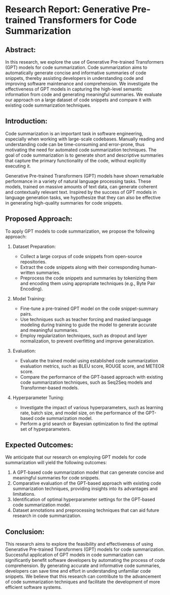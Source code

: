 
# Research Report: Generative Pre-trained Transformers for Code Summarization

## Abstract:
In this research, we explore the use of Generative Pre-trained Transformers (GPT) models for code summarization. Code summarization aims to automatically generate concise and informative summaries of code snippets, thereby assisting developers in understanding code and improving software maintenance and comprehension. We investigate the effectiveness of GPT models in capturing the high-level semantic information from code and generating meaningful summaries. We evaluate our approach on a large dataset of code snippets and compare it with existing code summarization techniques.

## Introduction:
Code summarization is an important task in software engineering, especially when working with large-scale codebases. Manually reading and understanding code can be time-consuming and error-prone, thus motivating the need for automated code summarization techniques. The goal of code summarization is to generate short and descriptive summaries that capture the primary functionality of the code, without explicitly executing it.

Generative Pre-trained Transformers (GPT) models have shown remarkable performance in a variety of natural language processing tasks. These models, trained on massive amounts of text data, can generate coherent and contextually relevant text. Inspired by the success of GPT models in language generation tasks, we hypothesize that they can also be effective in generating high-quality summaries for code snippets.

## Proposed Approach:
To apply GPT models to code summarization, we propose the following approach:

1. Dataset Preparation:
   - Collect a large corpus of code snippets from open-source repositories.
   - Extract the code snippets along with their corresponding human-written summaries.
   - Preprocess the code snippets and summaries by tokenizing them and encoding them using appropriate techniques (e.g., Byte Pair Encoding).

2. Model Training:
   - Fine-tune a pre-trained GPT model on the code snippet-summary pairs.
   - Use techniques such as teacher forcing and masked language modeling during training to guide the model to generate accurate and meaningful summaries.
   - Employ regularization techniques, such as dropout and layer normalization, to prevent overfitting and improve generalization.

3. Evaluation:
   - Evaluate the trained model using established code summarization evaluation metrics, such as BLEU score, ROUGE score, and METEOR score.
   - Compare the performance of the GPT-based approach with existing code summarization techniques, such as Seq2Seq models and Transformer-based models.

4. Hyperparameter Tuning:
   - Investigate the impact of various hyperparameters, such as learning rate, batch size, and model size, on the performance of the GPT-based code summarization model.
   - Perform a grid search or Bayesian optimization to find the optimal set of hyperparameters.

## Expected Outcomes:
We anticipate that our research on employing GPT models for code summarization will yield the following outcomes:

1. A GPT-based code summarization model that can generate concise and meaningful summaries for code snippets.
2. Comparative evaluation of the GPT-based approach with existing code summarization techniques, providing insights into its advantages and limitations.
3. Identification of optimal hyperparameter settings for the GPT-based code summarization model.
4. Dataset annotations and preprocessing techniques that can aid future research in code summarization.

## Conclusion:
This research aims to explore the feasibility and effectiveness of using Generative Pre-trained Transformers (GPT) models for code summarization. Successful application of GPT models in code summarization can significantly benefit software developers by automating the process of code comprehension. By generating accurate and informative code summaries, developers can save time and effort in understanding unfamiliar code snippets. We believe that this research can contribute to the advancement of code summarization techniques and facilitate the development of more efficient software systems.
